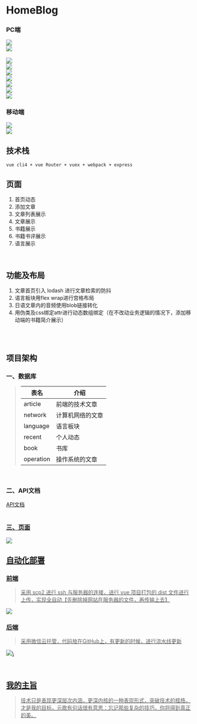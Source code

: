 # HomeBlog

### PC端

<img src="https://cdn.homeblog.top/uPic/5RX0yf.png">

<br>

<img src="https://cdn.homeblog.top/uPic/ttvbUW.png">
<br>

<br>

<img src="https://cdn.homeblog.top/uPic/jgRbUk.png">

<br>

<img src="https://cdn.homeblog.top/uPic/i6iGWV.png">

<br>

<img src="https://cdn.homeblog.top/uPic/N2Ni8f.png">

<br>

<img src="https://cdn.homeblog.top/uPic/ak9jXf.png">

<br>

<img src="https://cdn.homeblog.top/uPic/5mI8oz.png">

<br>

<img src="https://cdn.homeblog.top/uPic/9oQqOf.png">

<br>

<img src="https://cdn.homeblog.top/uPic/OHXJsP.png">

<br>

### 移动端

<img src="https://cdn.homeblog.top/uPic/rYU6vj.png">

<br>

<img src="https://cdn.homeblog.top/uPic/vvPi6a.png">

<br>


## 技术栈

```
vue cli4 + vue Router + vuex + webpack + express
```

## 页面

1. 首页动态
2. 添加文章
3. 文章列表展示
4. 文章展示
5. 书籍展示
6. 书籍书评展示
7. 语言展示

<br>

## 功能及布局

1. 文章首页引入 lodash 进行文章检索的防抖
2. 语言板块用flex wrap进行宫格布局
3. 日语文章内的音频使用blob链接转化
4. 用伪类及css绑定attr进行动态数组绑定（在不改动业务逻辑的情况下，添加移动端的书籍简介展示）

<br>
<br>

## 项目架构

### 一、数据库

> | 表名      | 介绍             |
> | --------- | ---------------- |
> | article   | 前端的技术文章   |
> | network   | 计算机网络的文章 |
> | language  | 语言板块         |
> | recent    | 个人动态         |
> | book      | 书库             |
> | operation | 操作系统的文章   |

<br>

### 二、API文档

<div><a href="https://documenter.getpostman.com/view/15325162/UVsLSSSn">API文档</div>

<br>

### 三、页面

<img src="https://cdn.homeblog.top/uPic/Kr56yG.png">



<br>

## 自动化部署

### 前端

> 采用 scp2 进行 ssh 与服务器的连接，进行 vue 项目打包的 dist 文件进行上传，实现全自动【先删除掉网站在服务器的文件，再传输上去】

<img src="https://cdn.homeblog.top/uPic/NT5aJr.png">

### 后端

> 采用微信云托管，代码放在GitHub上，有更新的时候，进行流水线更新

<img src="https://cdn.homeblog.top/uPic/mBQV7h.png">\

<br>

## 我的主旨

> 技术只是表现更深层次内涵，更深内核的一种表现形式，突破技术的桎梏，才是我的目标，元歌有句话很有意思：忘记那些复杂的技巧，你将得到真正的美。